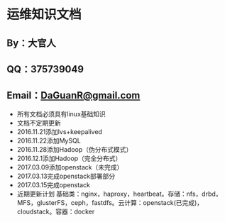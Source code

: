 # 运维知识文档
## By：大官人 
## QQ：375739049 
## Email：DaGuanR@gmail.com
* 所有文档必须具有linux基础知识
* 文档不定期更新
* 2016.11.21添加lvs+keepalived
* 2016.11.22添加MySQL
* 2016.11.28添加Hadoop（伪分布式模式）
* 2016.12.1添加Hadoop（完全分布式）
* 2017.03.09添加openstack（未完成）
* 2017.03.13完成openstack部署部分
* 2017.03.15完成openstack
* 近期更新计划 基础类：nginx，haproxy，heartbeat。存储：nfs，drbd，MFS，glusterFS，ceph，fastdfs。云计算：openstack(已完成)，cloudstack。容器：docker
